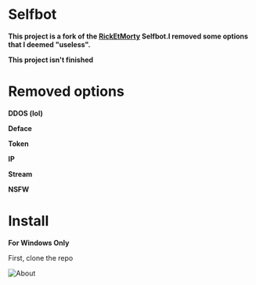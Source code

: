 # Selfbot
**This project is a fork of the [RickEtMorty](https://github.com/punchnox/rick-et-morty) Selfbot.I removed some options that I deemed "useless".**

**This project isn't finished**
# Removed options
**DDOS (lol)**

**Deface**

**Token**

**IP**

**Stream**

**NSFW**
# Install
**For Windows Only**

First, clone the repo

![About](https://ibb.co/QXXJWNx)


